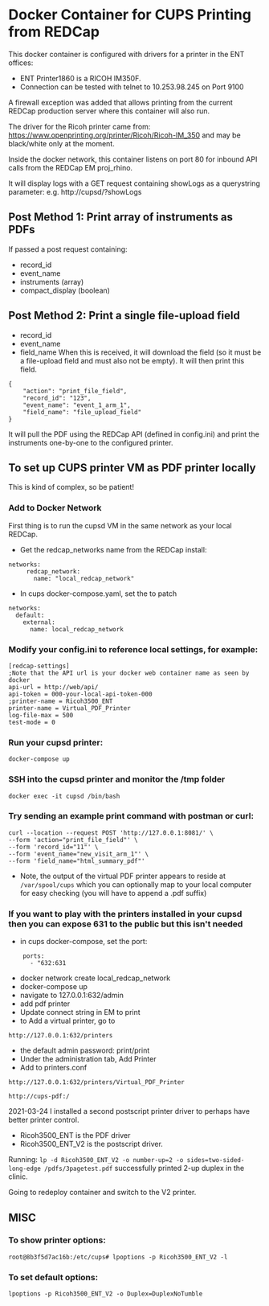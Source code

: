# Docker Container for CUPS Printing from REDCap

This docker container is configured with drivers for a printer in the ENT offices:
 * ENT Printer1860 is a RICOH IM350F.
 * Connection can be tested with telnet to 10.253.98.245 on Port 9100

A firewall exception was added that allows printing from the current REDCap production server where this container
 will also run.

The driver for the Ricoh printer came from: https://www.openprinting.org/printer/Ricoh/Ricoh-IM_350 and may
 be black/white only at the moment.

Inside the docker network, this container listens on port 80 for inbound API calls from the REDCap EM proj_rhino.

It will display logs with a GET request containing showLogs as a querystring parameter:  e.g. http://cupsd/?showLogs

## Post Method 1: Print array of instruments as PDFs
If passed a post request containing:
 - record_id
 - event_name
 - instruments (array)
 - compact_display (boolean)

## Post Method 2: Print a single file-upload field
 - record_id
 - event_name
 - field_name
 When this is received, it will download the field (so it must be a file-upload field and must also not be empty).
 It will then print this field.
```
{
    "action": "print_file_field",
    "record_id": "123",
    "event_name": "event_1_arm_1",
    "field_name": "file_upload_field"
}
```



It will pull the PDF using the REDCap API (defined in config.ini) and print the instruments one-by-one to the configured printer.



## To set up CUPS printer VM as PDF printer locally
This is kind of complex, so be patient!


### Add to Docker Network
First thing is to run the cupsd VM in the same network as your local REDCap.
* Get the redcap_networks name from the REDCap install:
```
networks:
     redcap_network:
       name: "local_redcap_network"
```
* In cups docker-compose.yaml, set the to patch
```
networks:
  default:
    external:
      name: local_redcap_network
```

### Modify your config.ini to reference local settings, for example:
```
[redcap-settings]
;Note that the API url is your docker web container name as seen by docker
api-url = http://web/api/
api-token = 000-your-local-api-token-000
;printer-name = Ricoh3500_ENT
printer-name = Virtual_PDF_Printer
log-file-max = 500
test-mode = 0
```

### Run your cupsd printer:
`docker-compose up`

### SSH into the cupsd printer and monitor the /tmp folder
`docker exec -it cupsd /bin/bash`

### Try sending an example print command with postman or curl:
```
curl --location --request POST 'http://127.0.0.1:8081/' \
--form 'action="print_file_field"' \
--form 'record_id="11"' \
--form 'event_name="new_visit_arm_1"' \
--form 'field_name="html_summary_pdf"'
```

* Note, the output of the virtual PDF printer appears to reside at `/var/spool/cups` which you can optionally map to your
local computer for easy checking (you will have to append a .pdf suffix)


### If you want to play with the printers installed in your cupsd then you can expose 631 to the public but this isn't needed

* in cups docker-compose, set the port:
```
    ports:
      - "632:631
```
* docker network create local_redcap_network
* docker-compose up
* navigate to 127.0.0.1:632/admin
* add pdf printer
* Update connect string in EM to print
* to Add a virtual printer, go to
```
http://127.0.0.1:632/printers
```
* the default admin password: print/print
* Under the administration tab, Add Printer
* Add to printers.conf
```
http://127.0.0.1:632/printers/Virtual_PDF_Printer
```
```
http://cups-pdf:/
```







2021-03-24
I installed a second postscript printer driver to perhaps have better printer control.
- Ricoh3500_ENT is the PDF driver
- Ricoh3500_ENT_V2 is the postscript driver.

Running:
`lp -d Ricoh3500_ENT_V2 -o number-up=2 -o sides=two-sided-long-edge /pdfs/3pagetest.pdf`
successfully printed 2-up duplex in the clinic.

Going to redeploy container and switch to the V2 printer.

## MISC

### To show printer options:
`root@8b3f5d7ac16b:/etc/cups# lpoptions -p Ricoh3500_ENT_V2 -l`

### To set default options:
`lpoptions -p Ricoh3500_ENT_V2 -o Duplex=DuplexNoTumble`
